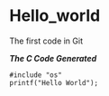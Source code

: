 # Hello_world
The first code in Git

***The C Code Generated***
```
#include "os"
printf("Hello World");
```
